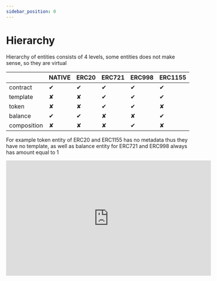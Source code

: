 ```yaml
---
sidebar_position: 0
---
```


# Hierarchy

Hierarchy of entities consists of 4 levels, some entities does not make sense, so they are virtual

|             | NATIVE | ERC20 | ERC721 | ERC998 | ERC1155 |
|-------------|--------|-------|--------|--------|---------|
| contract    |    ✔   |   ✔   |    ✔   |    ✔   |    ✔    |
| template    |    ✘   |   ✘   |    ✔   |    ✔   |    ✔    |
| token       |    ✘   |   ✘   |    ✔   |    ✔   |    ✘    |
| balance     |    ✔   |   ✔   |    ✘   |    ✘   |    ✔    |
| composition |    ✘   |   ✘   |    ✘   |    ✔   |    ✘    |


For example token entity of ERC20 and ERC1155 has no metadata thus they have no template, as well as balance entity for ERC721 and ERC998 always has amount equal to 1


<iframe width="560" height="315" src="https://www.youtube.com/embed/HbtCBVdwBGA" title="YouTube video player" frameborder="0" allow="accelerometer; autoplay; clipboard-write; encrypted-media; gyroscope; picture-in-picture; web-share" allowfullscreen></iframe>
